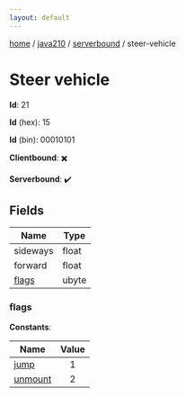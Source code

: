```yaml
---
layout: default
---
```


[home](/)  /  [java210](/protocol/java210)  /  [serverbound](/protocol/java210/serverbound)  /  steer-vehicle

# Steer vehicle

**Id**: 21

**Id** (hex): 15

**Id** (bin): 00010101

**Clientbound**: ✖️

**Serverbound**: ✔️

## Fields

Name | Type
---|---
sideways | float
forward | float
[flags](#flags) | ubyte

### flags

**Constants**:

Name | Value
---|:---:
[jump](flags_jump) | 1
[unmount](flags_unmount) | 2

